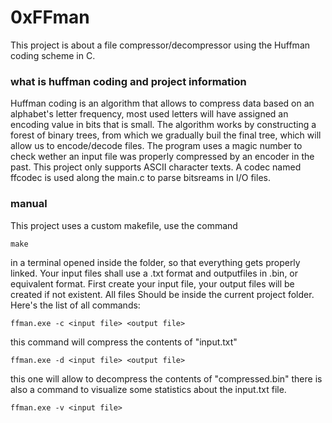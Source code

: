 # 0xFFman
This project is about a file compressor/decompressor using the Huffman coding scheme in C.

### what is huffman coding and project information
Huffman coding is an algorithm that allows to compress data based on an alphabet's letter frequency, most used letters will have assigned an encoding value in bits that is small. 
The algorithm works by constructing a forest of binary trees, from which we gradually buil
the final tree, which will allow us to encode/decode files.
The program uses a magic number to check wether an input file was properly compressed by
an encoder in the past. This project only supports ASCII character texts.
A codec named ffcodec is used along the main.c to parse bitsreams in I/O files.

### manual
This project uses a custom makefile, use the command
```
make
```
in a terminal opened inside the folder, so that everything gets properly linked.
Your input files shall use a .txt format and outputfiles in .bin, or equivalent format.
First create your input file, your output files will be created if not existent. All files
Should be inside the current project folder.
Here's the list of all commands:
```
ffman.exe -c <input file> <output file>
```
this command will compress the contents of "input.txt"
```
ffman.exe -d <input file> <output file>
```
this one will allow to decompress the contents of "compressed.bin"
there is also a command to visualize some statistics about the input.txt file.
```
ffman.exe -v <input file> 
```
